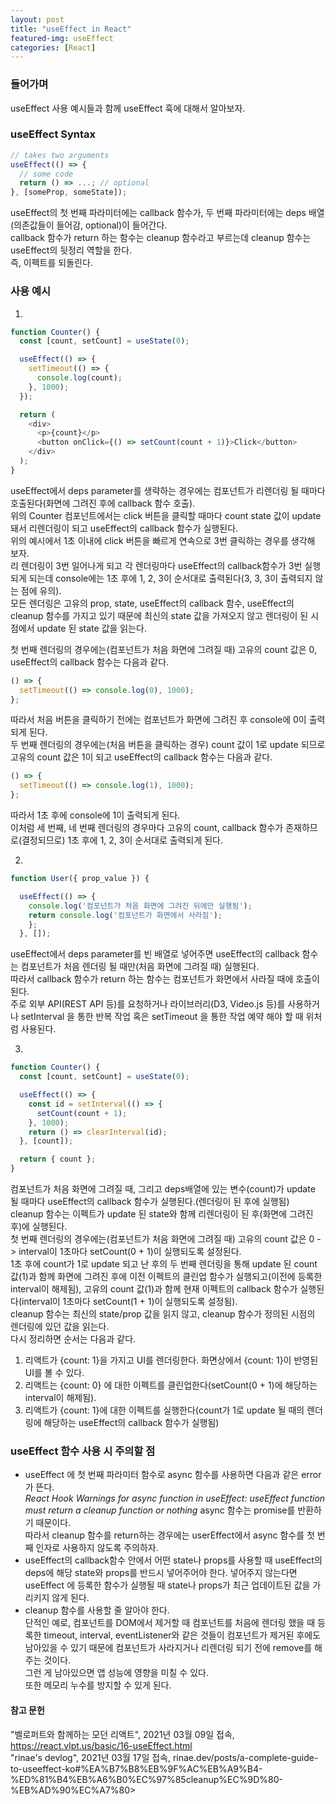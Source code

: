 ```yaml
---
layout: post
title: "useEffect in React"
featured-img: useEffect
categories: [React]
---
```


### 들어가며

useEffect 사용 예시들과 함께 useEffect 훅에 대해서 알아보자.

### useEffect Syntax

```javascript
// takes two arguments
useEffect(() => {
  // some code
  return () => ...; // optional
}, [someProp, someState]);
```

useEffect의 첫 번째 파라미터에는 callback 함수가, 두 번째 파라미터에는 deps 배열(의존값들이 들어감, optional)이 들어간다.  
callback 함수가 return 하는 함수는 cleanup 함수라고 부르는데 cleanup 함수는 useEffect의 뒷정리 역할을 한다.  
즉, 이펙트를 되돌린다.

### 사용 예시

1.

```javascript
function Counter() {
  const [count, setCount] = useState(0);

  useEffect(() => {
    setTimeout(() => {
      console.log(count);
    }, 1000);
  });

  return (
    <div>
      <p>{count}</p>
      <button onClick={() => setCount(count + 1)}>Click</button>
    </div>
  );
}
```

useEffect에서 deps parameter를 생략하는 경우에는 컴포넌트가 리렌더링 될 때마다 호출된다(화면에 그려진 후에 callback 함수 호출).  
위의 Counter 컴포넌트에서는 click 버튼을 클릭할 때마다 count state 값이 update 돼서 리렌더링이 되고 useEffect의 callback 함수가 실행된다.  
위의 예시에서 1초 이내에 click 버튼을 빠르게 연속으로 3번 클릭하는 경우를 생각해 보자.  
리 렌더링이 3번 일어나게 되고 각 렌더링마다 useEffect의 callback함수가 3번 실행되게 되는데 console에는 1초 후에 1, 2, 3이 순서대로 출력된다(3, 3, 3이 출력되지 않는 점에 유의).  
모든 렌더링은 고유의 prop, state, useEffect의 callback 함수, useEffect의 cleanup 함수를 가지고 있기 때문에 최신의 state 값을 가져오지 않고 렌더링이 된 시점에서 update 된 state 값을 읽는다.

첫 번째 렌더링의 경우에는(컴포넌트가 처음 화면에 그려질 때) 고유의 count 값은 0, useEffect의 callback 함수는 다음과 같다.

```javascript
() => {
  setTimeout(() => console.log(0), 1000);
};
```

따라서 처음 버튼을 클릭하기 전에는 컴포넌트가 화면에 그려진 후 console에 0이 출력되게 된다.  
두 번째 렌더링의 경우에는(처음 버튼을 클릭하는 경우) count 값이 1로 update 되므로 고유의 count 값은 1이 되고 useEffect의 callback 함수는
다음과 같다.

```javascript
() => {
  setTimeout(() => console.log(1), 1000);
};
```

따라서 1초 후에 console에 1이 출력되게 된다.  
이처럼 세 번째, 네 번째 렌더링의 경우마다 고유의 count, callback 함수가 존재하므로(결정되므로) 1초 후에 1, 2, 3이 순서대로 출력되게 된다.

2.

```javascript
function User({ prop_value }) {

  useEffect(() => {
    console.log('컴포넌트가 처음 화면에 그려진 뒤에만 실행됨');
    return console.log('컴포넌트가 화면에서 사라짐');
    };
  }, []);
```

useEffect에서 deps parameter를 빈 배열로 넣어주면 useEffect의 callback 함수는 컴포넌트가 처음 렌더링 될 때만(처음 화면에 그려질 때) 실행된다.  
따라서 callback 함수가 return 하는 함수는 컴포넌트가 화면에서 사라질 때에 호출이 된다.  
주로 외부 API(REST API 등)를 요청하거나 라이브러리(D3, Video.js 등)를 사용하거나 setInterval 을 통한 반복 작업 혹은 setTimeout 을 통한 작업 예약 해야 할 때 위처럼 사용된다.

3.

```javascript
function Counter() {
  const [count, setCount] = useState(0);

  useEffect(() => {
    const id = setInterval(() => {
      setCount(count + 1);
    }, 1000);
    return () => clearInterval(id);
  }, [count]);

  return { count };
}
```

컴포넌트가 처음 화면에 그려질 때, 그리고 deps배열에 있는 변수(count)가 update 될 때마다 useEffect의 callback 함수가 실행된다.(렌더링이 된 후에 실행됨)  
cleanup 함수는 이펙트가 update 된 state와 함께 리렌더링이 된 후(화면에 그려진 후)에 실행된다.  
첫 번째 렌더링의 경우에는(컴포넌트가 처음 화면에 그려질 때) 고유의 count 값은 0 -> interval이 1초마다 setCount(0 + 1)이 실행되도록 설정된다.  
1초 후에 count가 1로 update 되고 난 후의 두 번째 렌더링을 통해 update 된 count 값(1)과 함께 화면에 그려진 후에 이전 이펙트의 클린업 함수가 실행되고(이전에 등록한 interval이 해제됨), 고유의 count 값(1)과 함께 현재 이펙트의 callback 함수가 실행된다(interval이 1초마다 setCount(1 + 1)이 실행되도록 설정됨).  
cleanup 함수는 최신의 state/prop 값을 읽지 않고, cleanup 함수가 정의된 시점의 렌더링에 있던 값을 읽는다.  
다시 정리하면 순서는 다음과 같다.

1. 리액트가 {count: 1}을 가지고 UI를 렌더링한다. 화면상에서 {count: 1}이 반영된 UI를 볼 수 있다.
2. 리액트는 {count: 0} 에 대한 이펙트를 클린업한다(setCount(0 + 1)에 해당하는 interval이 해제됨).
3. 리액트가 {count: 1}에 대한 이펙트를 실행한다(count가 1로 update 될 때의 렌더링에 해당하는 useEffect의 callback 함수가 실행됨)

### useEffect 함수 사용 시 주의할 점

- useEffect 에 첫 번째 파라미터 함수로 async 함수를 사용하면 다음과 같은 error가 뜬다.  
  _React Hook Warnings for async function in useEffect: useEffect function must return a cleanup function or nothing_
  async 함수는 promise를 반환하기 때문이다.  
  따라서 cleanup 함수를 return하는 경우에는 userEffect에서 async 함수를 첫 번째 인자로 사용하지 않도록 주의하자.
- useEffect의 callback함수 안에서 어떤 state나 props를 사용할 때 useEffect의 deps에 해당 state와 props를 반드시 넣어주어야 한다. 넣어주지 않는다면 useEffect 에 등록한 함수가 실행될 때 state나 props가 최근 업데이트된 값을 가리키지 않게 된다.
- cleanup 함수를 사용할 줄 알아야 한다.  
  단적인 예로, 컴포넌트를 DOM에서 제거할 때 컴포넌트를 처음에 렌더링 했을 때 등록한 timeout, interval, eventListener와 같은 것들이 컴포넌트가 제거된 후에도 남아있을 수 있기 때문에 컴포넌트가 사라지거나 리렌더링 되기 전에 remove를 해주는 것이다.  
  그런 게 남아있으면 앱 성능에 영향을 미칠 수 있다.  
  또한 메모리 누수를 방지할 수 있게 된다.

#### 참고 문헌

"벨로퍼트와 함께하는 모던 리액트", 2021년 03월 09일 접속, https://react.vlpt.us/basic/16-useEffect.html  
"rinae's devlog", 2021년 03월 17일 접속, rinae.dev/posts/a-complete-guide-to-useeffect-ko#%EA%B7%B8%EB%9F%AC%EB%A9%B4-%ED%81%B4%EB%A6%B0%EC%97%85cleanup%EC%9D%80-%EB%AD%90%EC%A7%80>
